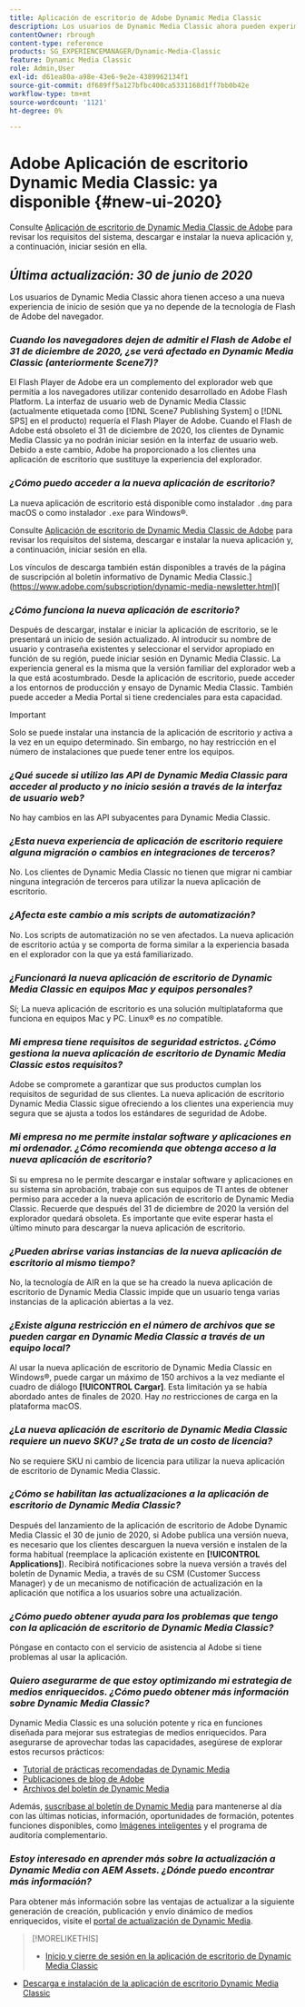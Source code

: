 ```yaml
---
title: Aplicación de escritorio de Adobe Dynamic Media Classic
description: Los usuarios de Dynamic Media Classic ahora pueden experimentar una actualización completa de la interfaz de usuario. La experiencia ofrece un inicio de sesión actualizado con vínculos a recursos valiosos, además de esta actualización ya no depende de la tecnología de Flash de Adobe del explorador.
contentOwner: rbrough
content-type: reference
products: SG_EXPERIENCEMANAGER/Dynamic-Media-Classic
feature: Dynamic Media Classic
role: Admin,User
exl-id: d61ea80a-a98e-43e6-9e2e-4389962134f1
source-git-commit: df689ff5a127bfbc400ca5331168d1ff7bb0b42e
workflow-type: tm+mt
source-wordcount: '1121'
ht-degree: 0%

---
```


# Adobe Aplicación de escritorio Dynamic Media Classic: ya disponible {#new-ui-2020}

Consulte [Aplicación de escritorio de Dynamic Media Classic de Adobe](/help/dynamic-media-classic-desktop-app.md) para revisar los requisitos del sistema, descargar e instalar la nueva aplicación y, a continuación, iniciar sesión en ella.

## _Última actualización: 30 de junio de 2020_

Los usuarios de Dynamic Media Classic ahora tienen acceso a una nueva experiencia de inicio de sesión que ya no depende de la tecnología de Flash de Adobe del navegador.

### **_Cuando los navegadores dejen de admitir el Flash de Adobe el 31 de diciembre de 2020, ¿se verá afectado en Dynamic Media Classic (anteriormente Scene7)?_**

El Flash Player de Adobe era un complemento del explorador web que permitía a los navegadores utilizar contenido desarrollado en Adobe Flash Platform. La interfaz de usuario web de Dynamic Media Classic (actualmente etiquetada como [!DNL Scene7 Publishing System] o [!DNL SPS] en el producto) requería el Flash Player de Adobe. Cuando el Flash de Adobe está obsoleto el 31 de diciembre de 2020, los clientes de Dynamic Media Classic ya no podrán iniciar sesión en la interfaz de usuario web. Debido a este cambio, Adobe ha proporcionado a los clientes una aplicación de escritorio que sustituye la experiencia del explorador.

### **_¿Cómo puedo acceder a la nueva aplicación de escritorio?_**

La nueva aplicación de escritorio está disponible como instalador `.dmg` para macOS o como instalador `.exe` para Windows®.

Consulte [Aplicación de escritorio de Dynamic Media Classic de Adobe](/help/dynamic-media-classic-desktop-app.md) para revisar los requisitos del sistema, descargar e instalar la nueva aplicación y, a continuación, iniciar sesión en ella.

Los vínculos de descarga también están disponibles a través de la página de suscripción al boletín informativo de Dynamic Media Classic.](https://www.adobe.com/subscription/dynamic-media-newsletter.html)[

### **_¿Cómo funciona la nueva aplicación de escritorio?_**

Después de descargar, instalar e iniciar la aplicación de escritorio, se le presentará un inicio de sesión actualizado. Al introducir su nombre de usuario y contraseña existentes y seleccionar el servidor apropiado en función de su región, puede iniciar sesión en Dynamic Media Classic. La experiencia general es la misma que la versión familiar del explorador web a la que está acostumbrado. Desde la aplicación de escritorio, puede acceder a los entornos de producción y ensayo de Dynamic Media Classic. También puede acceder a Media Portal si tiene credenciales para esta capacidad.

>[!IMPORTANT]
>
>Solo se puede instalar una instancia de la aplicación de escritorio *y* activa a la vez en un equipo determinado. Sin embargo, no hay restricción en el número de instalaciones que puede tener entre los equipos.

### **_¿Qué sucede si utilizo las API de Dynamic Media Classic para acceder al producto y no inicio sesión a través de la interfaz de usuario web?_**

No hay cambios en las API subyacentes para Dynamic Media Classic.

### **_¿Esta nueva experiencia de aplicación de escritorio requiere alguna migración o cambios en integraciones de terceros?_**

No. Los clientes de Dynamic Media Classic no tienen que migrar ni cambiar ninguna integración de terceros para utilizar la nueva aplicación de escritorio.

### **_¿Afecta este cambio a mis scripts de automatización?_**

No. Los scripts de automatización no se ven afectados. La nueva aplicación de escritorio actúa y se comporta de forma similar a la experiencia basada en el explorador con la que ya está familiarizado.

### **_¿Funcionará la nueva aplicación de escritorio de Dynamic Media Classic en equipos Mac y equipos personales?_**

Sí; La nueva aplicación de escritorio es una solución multiplataforma que funciona en equipos Mac y PC. Linux® es *no* compatible.

### **_Mi empresa tiene requisitos de seguridad estrictos. ¿Cómo gestiona la nueva aplicación de escritorio de Dynamic Media Classic estos requisitos?_**

Adobe se compromete a garantizar que sus productos cumplan los requisitos de seguridad de sus clientes. La nueva aplicación de escritorio Dynamic Media Classic sigue ofreciendo a los clientes una experiencia muy segura que se ajusta a todos los estándares de seguridad de Adobe.

### **_Mi empresa no me permite instalar software y aplicaciones en mi ordenador. ¿Cómo recomienda que obtenga acceso a la nueva aplicación de escritorio?_**

Si su empresa no le permite descargar e instalar software y aplicaciones en su sistema sin aprobación, trabaje con sus equipos de TI antes de obtener permiso para acceder a la nueva aplicación de escritorio de Dynamic Media Classic. Recuerde que después del 31 de diciembre de 2020 la versión del explorador quedará obsoleta. Es importante que evite esperar hasta el último minuto para descargar la nueva aplicación de escritorio.

### **_¿Pueden abrirse varias instancias de la nueva aplicación de escritorio al mismo tiempo?_**

No, la tecnología de AIR en la que se ha creado la nueva aplicación de escritorio de Dynamic Media Classic impide que un usuario tenga varias instancias de la aplicación abiertas a la vez.

### **_¿Existe alguna restricción en el número de archivos que se pueden cargar en Dynamic Media Classic a través de un equipo local?_**

Al usar la nueva aplicación de escritorio de Dynamic Media Classic en Windows®, puede cargar un máximo de 150 archivos a la vez mediante el cuadro de diálogo **[!UICONTROL Cargar]**. Esta limitación ya se había abordado antes de finales de 2020. Hay *no* restricciones de carga en la plataforma macOS.

### **_¿La nueva aplicación de escritorio de Dynamic Media Classic requiere un nuevo SKU? ¿Se trata de un costo de licencia?_**

No se requiere SKU ni cambio de licencia para utilizar la nueva aplicación de escritorio de Dynamic Media Classic.

### **_¿Cómo se habilitan las actualizaciones a la aplicación de escritorio de Dynamic Media Classic?_**

Después del lanzamiento de la aplicación de escritorio de Adobe Dynamic Media Classic el 30 de junio de 2020, si Adobe publica una versión nueva, es necesario que los clientes descarguen la nueva versión e instalen de la forma habitual (reemplace la aplicación existente en **[!UICONTROL Applications]**). Recibirá notificaciones sobre la nueva versión a través del boletín de Dynamic Media, a través de su CSM (Customer Success Manager) y de un mecanismo de notificación de actualización en la aplicación que notifica a los usuarios sobre una actualización.

### **_¿Cómo puedo obtener ayuda para los problemas que tengo con la aplicación de escritorio de Dynamic Media Classic?_**

Póngase en contacto con el servicio de asistencia al Adobe si tiene problemas al usar la aplicación.

### **_Quiero asegurarme de que estoy optimizando mi estrategia de medios enriquecidos. ¿Cómo puedo obtener más información sobre Dynamic Media Classic?_**

Dynamic Media Classic es una solución potente y rica en funciones diseñada para mejorar sus estrategias de medios enriquecidos. Para asegurarse de aprovechar todas las capacidades, asegúrese de explorar estos recursos prácticos:

* [Tutorial de prácticas recomendadas de Dynamic Media](https://experienceleague.adobe.com/docs/experience-manager-learn/dynamic-media-classic-tutorial/overview.html)
* [Publicaciones de blog de Adobe](https://blog.adobe.com/)<!-- (https://blog.adobe.com/tag/dynamic-media/) -->
* [Archivos del boletín de Dynamic Media](https://experienceleague.adobe.com/docs/dynamic-media-classic/using/dynamic-media-newsletter.html)

Además, [suscríbase al boletín de Dynamic Media](https://www.adobe.com/subscription/dynamic-media-newsletter.html) para mantenerse al día con las últimas noticias, información, oportunidades de formación, potentes funciones disponibles, como [Imágenes inteligentes](https://experienceleague.adobe.com/docs/experience-manager-65/assets/dynamic/imaging-faq.html#dynamic) y el programa de auditoría complementario.

### **_Estoy interesado en aprender más sobre la actualización a Dynamic Media con AEM Assets. ¿Dónde puedo encontrar más información?_**

Para obtener más información sobre las ventajas de actualizar a la siguiente generación de creación, publicación y envío dinámico de medios enriquecidos, visite el [portal de actualización de Dynamic Media](http://exploreadobe.com/dynamic-media-upgrade/).

>[!MORELIKETHIS]
>
>* [Inicio y cierre de sesión en la aplicación de escritorio de Dynamic Media Classic](/help/signing-out.md)
* [Descarga e instalación de la aplicación de escritorio Dynamic Media Classic](/help/dynamic-media-classic-desktop-app.md)



<!-- SAVE - OLD LINK TO BEST PRACTICES GUIDE IN PDF https://www.adobe.com/content/dam/www/us/en/marketing/experience-manager-assets/dynamic-media/adobe-dynamic-media-classic-best-practices-guide.pdf -->
